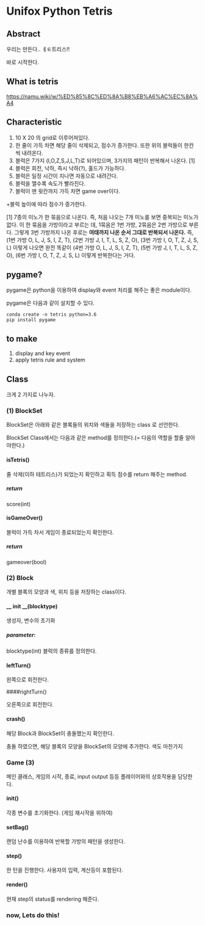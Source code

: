 # Unifox Python Tetris

## Abstract

우리는 만든다.. ㅔㅌ트리스!!

바로 시작한다.

## What is tetris

https://namu.wiki/w/%ED%85%8C%ED%8A%B8%EB%A6%AC%EC%8A%A4

## Characteristic

1. 10 X 20 의 grid로 이루어져있다.
2. 한 줄이 가득 차면 해당 줄이 삭제되고, 점수가 증가한다. 또한 위의 블럭들이 한칸씩 내려온다.
3. 블럭은 7가지 (I,O,Z,S,J,L,T)로 되어있으며, 3가지의  패턴이 반복해서 나온다. [1]
4. 블럭은 회전, 낙하, 즉시 낙하(?), 홀드가 가능하다.
5. 블럭은 일정 시간이 지나면 자동으로 내려간다.
6. 블럭을 깰수록 속도가 빨라진다.
7. 블럭이 맨 윗칸까지 가득 차면 game over이다.

+블럭 높이에 따라 점수가 증가한다.

[1] 7종의 미노가 한 묶음으로 나온다. 즉, 처음 나오는 7개 미노를 보면 중복되는 미노가 없다. 이 한 묶음을 가방이라고 부르는 데, 1묶음은 1번 가방, 2묶음은 2번 가방으로 부른다. 그렇게 3번 가방까지 나온 후로는 **여태까지 나온 순서 그대로 반복되서 나온다.** 즉, (1번 가방 O, L, J, S, I, Z, T), (2번 가방 J, I, T, L, S, Z, O), (3번 가방 I, O, T, Z, J, S, L) 이렇게 나오면 완전 똑같이 (4번 가방 O, L, J, S, I, Z, T), (5번 가방 J, I, T, L, S, Z, O), (6번 가방 I, O, T, Z, J, S, L) 이렇게 반복한다는 거다.

## pygame?

pygame은 python을 이용하여 display와 event 처리를 해주는 좋은 module이다.

pygame은 다음과 같이 설치할 수 있다.

```
conda create -n tetris python=3.6
pip install pygame
```

## to make

1. display and key event
2. apply tetris rule and system

## Class

크게 2 가지로 나누자.


### (1) BlockSet

BlockSet은 아래와 같은 블록들의 위치와 색들을 저장하는 class 로 선언한다.

BlockSet Class에서는 다음과 같은 method를 정의한다.(= 다음의 역할을 할줄 알아야한다.)

#### isTetris()

줄 삭제(이하 테트리스)가 되었는지 확인하고 획득 점수를 return 해주는 method.

##### return

score(int)

#### isGameOver()

블럭이 가득 차서 게임이 종료되었는지 확인한다.

##### return

gameover(bool)



### (2) Block

개별 블록의 모양과 색, 위치 등을 저장하는 class이다.

#### __ init __(blocktype)

생성자, 변수의 초기화

##### parameter:

blocktype(int) 블럭의 종류를 정의한다.

#### leftTurn()

왼쪽으로 회전한다.

####rightTurn()

오른쪽으로 회전한다.

#### crash()

해당 Block과 BlockSet이 충돌했는지 확인한다.

충돌 하였으면, 해당 블록의 모양을 BlockSet의 모양에 추가한다. 색도 마찬가지



### Game (3)

메인 클래스, 게임의 시작, 종료, input output 등등 플레이어와의 상호작용을 담당한다.

#### init()

각종 변수를 초기화한다. (게임 재시작을 위하여)

#### setBag()

랜덤 난수를 이용하여 반복할 가방의 패턴을 생성한다.

#### step()

한 턴을 진행한다. 사용자의 입력, 계산등이 포함된다.

#### render()

현재 step의 status를 rendering 해준다.



### now, Lets do this!

